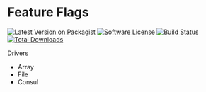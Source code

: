 Feature Flags
=============

[![Latest Version on Packagist](https://img.shields.io/packagist/v/datasift/feature.svg?style=flat-square)](https://packagist.org/packages/datasift/feature)
[![Software License](https://img.shields.io/badge/license-MIT-brightgreen.svg?style=flat-square)](LICENSE.md)
[![Build Status](https://img.shields.io/travis/datasift/php-lib-feature/master.svg?style=flat-square)](https://travis-ci.org/datasift/php-lib-feature)
[![Total Downloads](https://img.shields.io/packagist/dt/datasift/feature.svg?style=flat-square)](https://packagist.org/packages/datasift/feature)

Drivers

- Array
- File
- Consul
